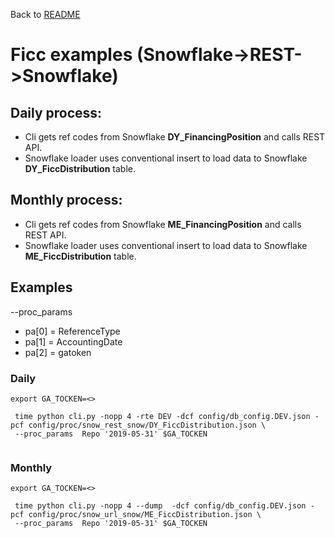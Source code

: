 
Back to [README](../README.md)


# Ficc examples (Snowflake->REST->Snowflake)

## Daily process:

 * Cli gets ref codes from Snowflake **DY_FinancingPosition** and calls REST API.
 * Snowflake loader uses conventional insert to load data to Snowflake **DY_FiccDistribution** table.
 
## Monthly process:

 * Cli gets ref codes from Snowflake **ME_FinancingPosition** and calls REST API.
 * Snowflake loader uses conventional insert to load data to Snowflake **ME_FiccDistribution** table.

## Examples

 --proc_params
 
* pa[0] = ReferenceType
* pa[1] = AccountingDate
* pa[2] = gatoken


### Daily 
```
export GA_TOCKEN=<>

 time python cli.py -nopp 4 -rte DEV -dcf config/db_config.DEV.json -pcf config/proc/snow_rest_snow/DY_FiccDistribution.json \
 --proc_params  Repo '2019-05-31' $GA_TOCKEN
 
```

### Monthly

```
export GA_TOCKEN=<>

 time python cli.py -nopp 4 --dump  -dcf config/db_config.DEV.json -pcf config/proc/snow_url_snow/ME_FiccDistribution.json \
 --proc_params  Repo '2019-05-31' $GA_TOCKEN

```
